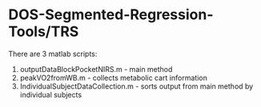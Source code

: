 # DOS-Segmented-Regression-Tools/TRS

There are 3 matlab scripts:
1. outputDataBlockPocketNIRS.m - main method
2. peakVO2fromWB.m - collects metabolic cart information
3. IndividualSubjectDataCollection.m - sorts output from main method by individual subjects